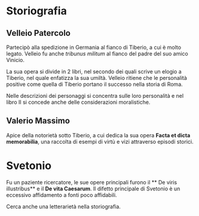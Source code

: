 # Storiografia
## Velleio Patercolo
Partecipò alla spedizione in Germania al fianco di Tiberio, a cui è molto legato.
Velleio fu anche *tribunus militum* al fianco del padre del suo amico Vinicio.

La sua opera si divide in 2 libri, nel secondo dei quali scrive un elogio a Tiberio, nel quale enfatizza la sua umiltà. Velleio ritiene che le personalità positive come quella di Tiberio portano il successo nella storia di Roma.

Nelle descrizioni dei personaggi si concentra sulle loro personalità e nel libro II si concede anche delle considerazioni moralistiche.

## Valerio Massimo
Apice della notorietà sotto Tiberio, a cui dedica la sua opera **Facta et dicta memorabilia**, una raccolta di esempi di virtù e vizi attraverso episodi storici. 

# Svetonio
Fu un paziente ricercatore, le sue opere principali furono il ** De viris illustribus** e il **De vita Caesarum**. Il difetto principale di Svetonio è un eccessivo affidamento a fonti poco affidabili.

Cerca anche una letterarietà nella storiografia.

